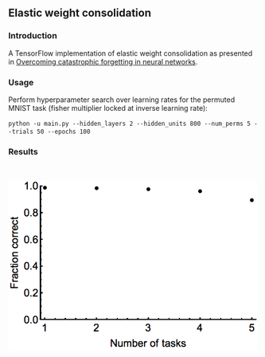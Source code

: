 ## Elastic weight consolidation

### Introduction

A TensorFlow implementation of elastic weight consolidation as presented in [Overcoming catastrophic forgetting in neural networks](http://www.pnas.org/content/114/13/3521.full).

### Usage

Perform hyperparameter search over learning rates for the permuted MNIST task (fisher multiplier locked at inverse learning rate):
```
python -u main.py --hidden_layers 2 --hidden_units 800 --num_perms 5 --trials 50 --epochs 100
```

### Results

<br>
<p align="left"><img src="fractioncorrect.png" /></p>
<br>